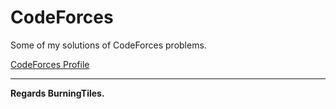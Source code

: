 # CodeForces

Some of my solutions of CodeForces problems.

<a href="https://codeforces.com/profile/BurningTiles" target="_blank">CodeForces Profile</a> 

---
**Regards BurningTiles.**
